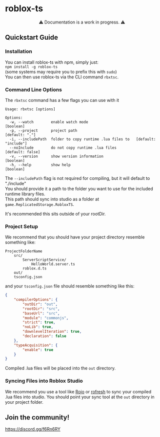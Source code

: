 # roblox-ts

<center>⚠️ Documentation is a work in progress. ⚠️</center>

## **Quickstart Guide**

### **Installation**
You can install roblox-ts with npm, simply just:\
`npm install -g roblox-ts`\
(some systems may require you to prefix this with `sudo`)\
You can then use roblox-ts via the CLI command `rbxtsc`.

### **Command Line Options**
The `rbxtsc` command has a few flags you can use with it
```
Usage: rbxtsc [options]

Options:
  -w, --watch        enable watch mode                                 [boolean]
  -p, --project      project path                                 [default: "."]
  -i, --includePath  folder to copy runtime .lua files to   [default: "include"]
  --noInclude        do not copy runtime .lua files             [default: false]
  -v, --version      show version information                          [boolean]
  -h, --help         show help                                         [boolean]
```

The `--includePath` flag is not required for compiling, but it will default to "./include"\
You should provide it a path to the folder you want to use for the included runtime library files.\
This path should sync into studio as a folder at `game.ReplicatedStorage.RobloxTS`.

It's recommended this sits outside of your rootDir.

### **Project Setup**

We recommend that you should have your project directory resemble something like:
```
ProjectFolderName
	src/
		ServerScriptService/
			HelloWorld.server.ts
		roblox.d.ts
	out/
	tsconfig.json
```

and your `tsconfig.json` file should resemble something like this:
```JSON
{
	"compilerOptions": {
		"outDir": "out",
		"rootDir": "src",
		"baseUrl": "src",
		"module": "commonjs",
		"strict": true,
		"noLib": true,
		"downlevelIteration": true,
		"declaration": false
	},
	"typeAcquisition": {
		"enable": true
	}
}
```

Compiled .lua files will be placed into the `out` directory.

### **Syncing Files into Roblox Studio**
We recommend you use a tool like [Rojo](https://github.com/LPGhatguy/rojo) or
[rofresh](https://github.com/osyrisrblx/rofresh) to sync your compiled .lua files into studio.
You should point your sync tool at the `out` directory in your project folder.


## **Join the community!**
https://discord.gg/f6Rn6RY
